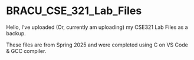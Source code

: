 # BRACU_CSE_321_Lab_Files

Hello, I’ve uploaded (Or, currently am uploading) my CSE321 Lab Files as a backup.

These files are from Spring 2025 and were completed using C on VS Code & GCC compiler.
